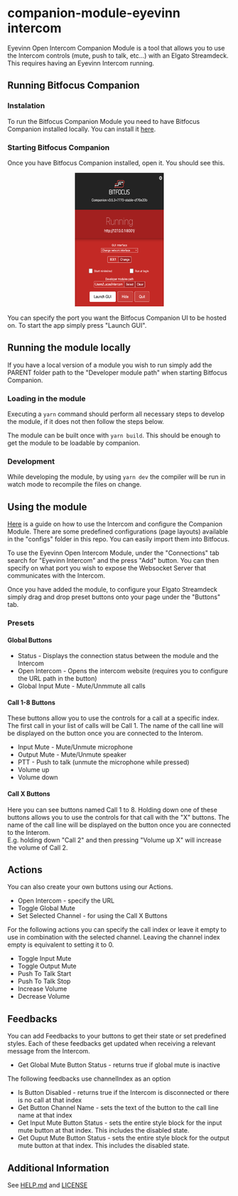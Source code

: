 # companion-module-eyevinn intercom

Eyevinn Open Intercom Companion Module is a tool that allows you to use the Intercom controls (mute, push to talk, etc...) with an Elgato Streamdeck. This requires having an Eyevinn Intercom running.

## Running Bitfocus Companion

### Instalation

To run the Bitfocus Companion Module you need to have Bitfocus Companion installed locally. You can install it [here](https://user.bitfocus.io/download).

### Starting Bitfocus Companion

Once you have Bitfocus Companion installed, open it. You should see this.

<p align="center">
<img src="./images/Bitfocus_Companion.png" width="200" height="300" /> 
</p>
You can specify the port you want the Bitfocus Companion UI to be hosted on. To start the app simply press "Launch GUI".

## Running the module locally

If you have a local version of a module you wish to run simply add the PARENT folder path to the "Developer module path" when starting Bitfocus Companion.

### Loading in the module

Executing a `yarn` command should perform all necessary steps to develop the module, if it does not then follow the steps below.

The module can be built once with `yarn build`. This should be enough to get the module to be loadable by companion.

### Development

While developing the module, by using `yarn dev` the compiler will be run in watch mode to recompile the files on change.

## Using the module

[Here](https://www.google.com) is a guide on how to use the Intercom and configure the Companion Module. There are some predefined configurations (page layouts) available in the "configs" folder in this repo. You can easily import them into Bitfocus.

To use the Eyevinn Open Intercom Module, under the "Connections" tab search for "Eyevinn Intercom" and the press "Add" button. You can then specify on what port you wish to expose the Websocket Server that communicates with the Intercom.

Once you have added the module, to configure your Elgato Streamdeck simply drag and drop preset buttons onto your page under the "Buttons" tab.

### Presets

#### Global Buttons

- Status - Displays the connection status between the module and the Intercom
- Open Intercom - Opens the intercom website (requires you to configure the URL path in the button)
- Global Input Mute - Mute/Unmmute all calls

#### Call 1-8 Buttons

These buttons allow you to use the controls for a call at a specific index. The first call in your list of calls will be Call 1. The name of the call line will be displayed on the button once you are connected to the Interom.

- Input Mute - Mute/Unmute microphone
- Output Mute - Mute/Unmute speaker
- PTT - Push to talk (unmute the microphone while pressed)
- Volume up
- Volume down

#### Call X Buttons

Here you can see buttons named Call 1 to 8. Holding down one of these buttons allows you to use the controls for that call with the "X" buttons. The name of the call line will be displayed on the button once you are connected to the Interom. \
E.g. holding down "Call 2" and then pressing "Volume up X" will increase the volume of Call 2.

## Actions

You can also create your own buttons using our Actions.

- Open Intercom - specify the URL
- Toggle Global Mute
- Set Selected Channel - for using the Call X Buttons

For the following actions you can specify the call index or leave it empty to use in combination with the selected channel. Leaving the channel index empty is equivalent to setting it to 0.

- Toggle Input Mute
- Toggle Output Mute
- Push To Talk Start
- Push To Talk Stop
- Increase Volume
- Decrease Volume

## Feedbacks

You can add Feedbacks to your buttons to get their state or set predefined styles. Each of these feedbacks get updated when receiving a relevant message from the Intercom.

- Get Global Mute Button Status - returns true if global mute is inactive

The following feedbacks use channelIndex as an option

- Is Button Disabled - returns true if the Intercom is disconnected or there is no call at that index
- Get Button Channel Name - sets the text of the button to the call line name at that index
- Get Input Mute Button Status - sets the entire style block for the input mute button at that index. This includes the disabled state.
- Get Ouput Mute Button Status - sets the entire style block for the output mute button at that index. This includes the disabled state.

## Additional Information

See [HELP.md](./companion/HELP.md) and [LICENSE](./LICENSE)
